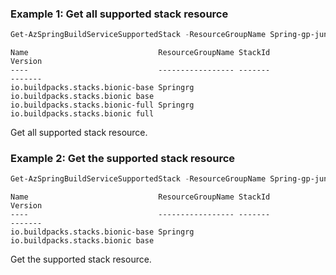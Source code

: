 ### Example 1: Get all supported stack resource
```powershell
Get-AzSpringBuildServiceSupportedStack -ResourceGroupName Spring-gp-junxi -ServiceName Spring-01
```

```output
Name                             ResourceGroupName StackId                     Version
----                             ----------------- -------                     -------
io.buildpacks.stacks.bionic-base Springrg     io.buildpacks.stacks.bionic base
io.buildpacks.stacks.bionic-full Springrg     io.buildpacks.stacks.bionic full
```

Get all supported stack resource.

### Example 2: Get the supported stack resource
```powershell
Get-AzSpringBuildServiceSupportedStack -ResourceGroupName Spring-gp-junxi -ServiceName Spring-01 -Name io.buildpacks.stacks.bionic-full
```

```output
Name                             ResourceGroupName StackId                     Version
----                             ----------------- -------                     -------
io.buildpacks.stacks.bionic-base Springrg     io.buildpacks.stacks.bionic base
```

Get the supported stack resource.

